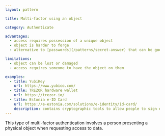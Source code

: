 ```yaml
---
layout: pattern

title: Multi-factor using an object

category: Authenticate

advantages:
  - access requires possession of a unique object 
  - object is harder to forge
  - alternative to [passwords](/patterns/secret-answer) that can be guessed or stolen.

limitations:
  - object can be lost or damaged
  - access requires someone to have the object on them

examples:
  - title: YubiKey
    url: https://www.yubico.com/
  - title: TREZOR hardware wallet
    url: https://trezor.io/   
  - title: Estonia e-ID Card
    url: https://e-estonia.com/solutions/e-identity/id-card/
    description: contains cryptographic tools to allow people to sign documents online
---
```


This type of multi-factor authentication involves a person presenting a physical object when requesting access to data.
